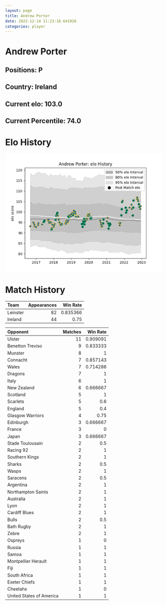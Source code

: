 ```yaml
---  
layout: page  
title: Andrew Porter  
date: 2022-12-14 11:23:18.641926  
categories: player  
---
```

# Andrew Porter

## Positions: P

## Country: Ireland

## Current elo: 103.0

## Current Percentile: 74.0

# Elo History


![elo history](history_AndrewPorter.png)
# Match History


| Team     |   Appearances |   Win Rate |
|:---------|--------------:|-----------:|
| Leinster |            82 |   0.835366 |
| Ireland  |            44 |   0.75     |

| Opponent                 |   Matches |   Win Rate |
|:-------------------------|----------:|-----------:|
| Ulster                   |        11 |   0.909091 |
| Benetton Treviso         |         9 |   0.833333 |
| Munster                  |         8 |   1        |
| Connacht                 |         7 |   0.857143 |
| Wales                    |         7 |   0.714286 |
| Dragons                  |         7 |   1        |
| Italy                    |         6 |   1        |
| New Zealand              |         6 |   0.666667 |
| Scotland                 |         5 |   1        |
| Scarlets                 |         5 |   0.6      |
| England                  |         5 |   0.4      |
| Glasgow Warriors         |         4 |   0.75     |
| Edinburgh                |         3 |   0.666667 |
| France                   |         3 |   0        |
| Japan                    |         3 |   0.666667 |
| Stade Toulousain         |         2 |   0.5      |
| Racing 92                |         2 |   1        |
| Southern Kings           |         2 |   1        |
| Sharks                   |         2 |   0.5      |
| Wasps                    |         2 |   1        |
| Saracens                 |         2 |   0.5      |
| Argentina                |         2 |   1        |
| Northampton Saints       |         2 |   1        |
| Australia                |         2 |   1        |
| Lyon                     |         2 |   1        |
| Cardiff Blues            |         2 |   1        |
| Bulls                    |         2 |   0.5      |
| Bath Rugby               |         2 |   1        |
| Zebre                    |         2 |   1        |
| Ospreys                  |         1 |   0        |
| Russia                   |         1 |   1        |
| Samoa                    |         1 |   1        |
| Montpellier Herault      |         1 |   1        |
| Fiji                     |         1 |   1        |
| South Africa             |         1 |   1        |
| Exeter Chiefs            |         1 |   1        |
| Cheetahs                 |         1 |   0        |
| United States of America |         1 |   1        |